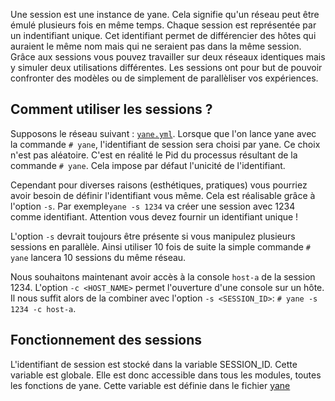 Une session est une instance de yane. Cela signifie qu'un réseau peut être émulé plusieurs fois en même temps. Chaque session est représentée par un indentifiant unique. Cet identifiant permet de différencier des hôtes qui auraient le même nom mais qui ne seraient pas dans la même session.
Grâce aux sessions vous pouvez travailler sur deux réseaux identiques mais y simuler deux utilisations différentes. Les sessions ont pour but de pouvoir confronter des modèles ou de simplement de parallèliser vos expériences. 

## Comment utiliser les sessions ?

Supposons le réseau suivant : [`yane.yml`](https://github.com/SylvainDaste/yane/blob/master/examples/tuto-1/yane.yml).
Lorsque que l'on lance yane avec la commande `# yane`, l'identifiant de session sera choisi par yane. Ce choix n'est pas aléatoire. C'est en réalité le Pid du processus résultant de la commande `# yane`. Cela impose par défaut l'unicité de l'identifiant.

Cependant pour diverses raisons (esthétiques, pratiques) vous pourriez avoir besoin de définir l'identifiant vous même. Cela est réalisable grâce à l'option `-s`. Par exemple`yane -s 1234` va créer une session avec 1234 comme identifiant. Attention vous devez fournir un identifiant unique !

L'option `-s` devrait toujours être présente si vous manipulez plusieurs sessions en parallèle.
Ainsi utiliser 10 fois de suite la simple commande `# yane` lancera 10 sessions du même réseau.

Nous souhaitons maintenant avoir accès à la console `host-a` de la session 1234. L'option `-c <HOST_NAME>` permet l'ouverture d'une console sur un hôte. Il nous suffit alors de la combiner avec l'option `-s <SESSION_ID>`: `# yane -s 1234 -c host-a`.

## Fonctionnement des sessions

L'identifiant de session est stocké dans la variable SESSION_ID. Cette variable est globale. Elle est donc accessible dans tous les modules, toutes les fonctions de yane. Cette variable est définie dans le fichier [yane](https://github.com/SylvainDaste/yane/blob/55d5fc0c7cc6bee119800693a1961c50378b9e3a/yane#L750-L785)